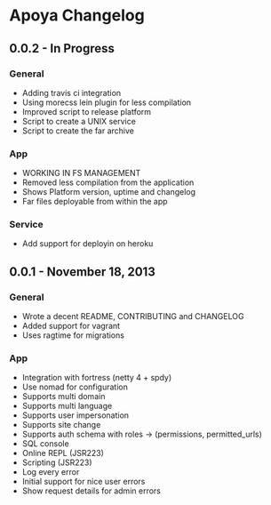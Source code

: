 # Apoya Changelog

## 0.0.2 - In Progress

### General

* Adding travis ci integration
* Using morecss lein plugin for less compilation
* Improved script to release platform
* Script to create a UNIX service
* Script to create the far archive

### App

* WORKING IN FS MANAGEMENT
* Removed less compilation from the application
* Shows Platform version, uptime and changelog
* Far files deployable from within the app

### Service

* Add support for deployin on heroku

## 0.0.1 - November 18, 2013

### General

* Wrote a decent README, CONTRIBUTING and CHANGELOG
* Added support for vagrant
* Uses ragtime for migrations

### App

* Integration with fortress (netty 4 + spdy)
* Use nomad for configuration
* Supports multi domain
* Supports multi language
* Supports user impersonation
* Supports site change
* Supports auth schema with roles -> (permissions, permitted_urls)
* SQL console
* Online REPL (JSR223)
* Scripting (JSR223)
* Log every error
* Initial support for nice user errors
* Show request details for admin errors

